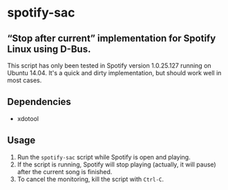 # spotify-sac
## “Stop after current” implementation for Spotify Linux using D-Bus.

This script has only been tested in Spotify version 1.0.25.127 running on Ubuntu 14.04. It's a quick and dirty implementation, but should work well in most cases.

## Dependencies

* xdotool

## Usage

1. Run the `spotify-sac` script while Spotify is open and playing.
2. If the script is running, Spotify will stop playing (actually, it will pause) after the current song is finished.
3. To cancel the monitoring, kill the script with `Ctrl-C`.
